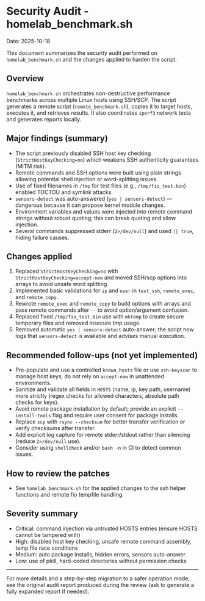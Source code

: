 # Security Audit - homelab_benchmark.sh

Date: 2025-10-18

This document summarizes the security audit performed on `homelab_benchmark.sh` and the changes applied to harden the script.

## Overview
`homelab_benchmark.sh` orchestrates non-destructive performance benchmarks across multiple Linux hosts using SSH/SCP. The script generates a remote script (`remote_benchmark.sh`), copies it to target hosts, executes it, and retrieves results. It also coordinates `iperf3` network tests and generates reports locally.

## Major findings (summary)
- The script previously disabled SSH host key checking (`StrictHostKeyChecking=no`) which weakens SSH authenticity guarantees (MITM risk).
- Remote commands and SSH options were built using plain strings allowing potential shell injection or word-splitting issues.
- Use of fixed filenames in `/tmp` for test files (e.g., `/tmp/fio_test.bin`) enabled TOCTOU and symlink attacks.
- `sensors-detect` was auto-answered (`yes | sensors-detect`) — dangerous because it can propose kernel module changes.
- Environment variables and values were injected into remote command strings without robust quoting; this can break quoting and allow injection.
- Several commands suppressed stderr (`2>/dev/null`) and used `|| true`, hiding failure causes.

## Changes applied
1. Replaced `StrictHostKeyChecking=no` with `StrictHostKeyChecking=accept-new` and moved SSH/scp options into arrays to avoid unsafe word splitting.
2. Implemented basic validations for `ip` and `user` in `test_ssh`, `remote_exec`, and `remote_copy`.
3. Rewrote `remote_exec` and `remote_copy` to build options with arrays and pass remote commands after `--` to avoid option/argument confusion.
4. Replaced fixed `/tmp/fio_test.bin` use with `mktemp` to create secure temporary files and removed insecure tmp usage.
5. Removed automatic `yes | sensors-detect` auto-answer; the script now logs that `sensors-detect` is available and advises manual execution.

## Recommended follow-ups (not yet implemented)
- Pre-populate and use a controlled `known_hosts` file or use `ssh-keyscan` to manage host keys; do not rely on `accept-new` in unattended environments.
- Sanitize and validate all fields in `HOSTS` (name, ip, key path, username) more strictly (regex checks for allowed characters, absolute path checks for keys).
- Avoid remote package installation by default; provide an explicit `--install-tools` flag and require user consent for package installs.
- Replace `scp` with `rsync --checksum` for better transfer verification or verify checksums after transfer.
- Add explicit log capture for remote stderr/stdout rather than silencing (reduce `2>/dev/null` use).
- Consider using `shellcheck` and/or `bash -n` in CI to detect common issues.

## How to review the patches
- See `homelab_benchmark.sh` for the applied changes to the ssh helper functions and remote fio tempfile handling.

## Severity summary
- Critical: command injection via untrusted HOSTS entries (ensure HOSTS cannot be tampered with)
- High: disabled host key checking, unsafe remote command assembly, temp file race conditions
- Medium: auto package installs, hidden errors, sensors auto-answer
- Low: use of pkill, hard-coded directories without permission checks

---

For more details and a step-by-step migration to a safer operation mode, see the original audit report produced during the review (ask to generate a fully expanded report if needed).
